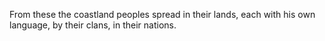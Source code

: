 From these the coastland peoples spread in their lands, each with his own language, by their clans, in their nations.
